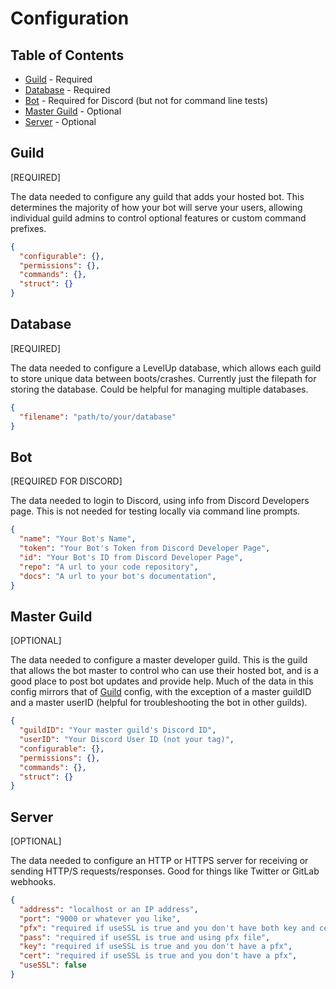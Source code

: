 # Configuration

## Table of Contents
- [Guild](#guild) - Required
- [Database](#database) - Required
- [Bot](#bot) - Required for Discord (but not for command line tests)
- [Master Guild](#master-guild) - Optional
- [Server](#server) - Optional

## Guild
[REQUIRED]

The data needed to configure any guild that adds your hosted bot.  This determines the majority of how your bot will serve your users, allowing individual guild admins to control optional features or custom command prefixes.
```json
{
  "configurable": {},
  "permissions": {},
  "commands": {},
  "struct": {}
}

```

## Database
[REQUIRED]

The data needed to configure a LevelUp database, which allows each guild to store unique data between boots/crashes. Currently just the filepath for storing the database. Could be helpful for managing multiple databases.
```json
{
  "filename": "path/to/your/database"
}

```

## Bot
[REQUIRED FOR DISCORD]

The data needed to login to Discord, using info from Discord Developers page.  This is not needed for testing locally via command line prompts.
```json
{
  "name": "Your Bot's Name",
  "token": "Your Bot's Token from Discord Developer Page",
  "id": "Your Bot's ID from Discord Developer Page",
  "repo": "A url to your code repository",
  "docs": "A url to your bot's documentation",
}

```

## Master Guild
[OPTIONAL]

The data needed to configure a master developer guild.  This is the guild that allows the bot master to control who can use their hosted bot, and is a good place to post bot updates and provide help.  Much of the data in this config mirrors that of [Guild](#guild) config, with the exception of a master guildID and a master userID (helpful for troubleshooting the bot in other guilds).
```json
{
  "guildID": "Your master guild's Discord ID",
  "userID": "Your Discord User ID (not your tag)",
  "configurable": {},
  "permissions": {},
  "commands": {},
  "struct": {}
}

```

## Server
[OPTIONAL]

The data needed to configure an HTTP or HTTPS server for receiving or sending HTTP/S requests/responses.  Good for things like Twitter or GitLab webhooks.
```json
{
  "address": "localhost or an IP address",
  "port": "9000 or whatever you like",
  "pfx": "required if useSSL is true and you don't have both key and cert files",
  "pass": "required if useSSL is true and using pfx file",
  "key": "required if useSSL is true and you don't have a pfx",
  "cert": "required if useSSL is true and you don't have a pfx",
  "useSSL": false
}

```
